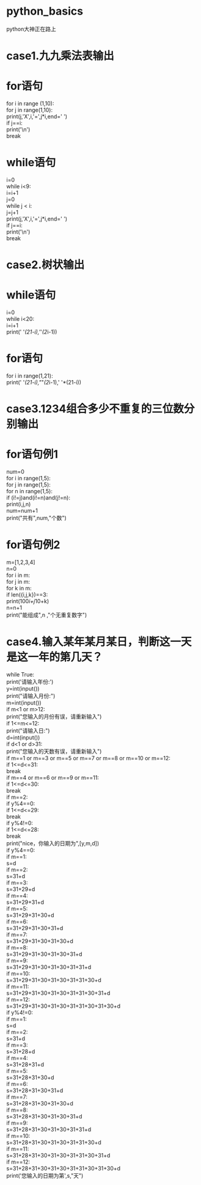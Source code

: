 # python_basics
python大神正在路上  

# case1.九九乘法表输出 
# for语句
for i in range (1,10):  
    for j in range(1,10):  
        print(j,'X',i,'=',j*i,end=' ')  
        if j==i:  
            print('\n')  
            break  
# while语句
i=0  
while i<9:  
    i=i+1  
    j=0  
    while j < i:  
        j=j+1  
        print(j,'X',i,'=',j*i,end='  ')  
        if j==i:  
            print('\n')  
            break  
        
# case2.树状输出  
# while语句
i=0  
while i<20:  
    i=i+1  
    print(' '*(21-i),'*'*(2*i-1))   
# for语句
for i in range(1,21):  
    print(' '*(21-i),"*"*(2*i-1),' '*(21-i))  
    
# case3.1234组合多少不重复的三位数分别输出 
# for语句例1
num=0              
for i in range(1,5):        
    for j in range(1,5):        
        for n in range(1,5):        
            if (i!=j)and(i!=n)and(j!=n):        
                print(i,j,n)        
                num=num+1       
print("共有",num,"个数")        
# for语句例2
m=[1,2,3,4]          
n=0               
for i in m:       
        for j in m:          
            for k in m:       
                if len({i,j,k})==3:       
                    print(100*i+j*10+k)          
                    n=n+1        
print("能组成",n ,"个无重复数字")         

# case4.输入某年某月某日，判断这一天是这一年的第几天？
while True:  
    print('请输入年份:')  
    y=int(input())  
    print("请输入月份:")  
    m=int(input())  
    if m<1 or m>12:  
        print("您输入的月份有误，请重新输入")  
    if 1<=m<=12:  
        print("请输入日:")  
        d=int(input())  
        if d<1 or d>31:  
                print("您输入的天数有误，请重新输入")  
        if m==1 or m==3 or m==5 or m==7 or m==8 or m==10 or m==12:  
            if 1<=d<=31:  
                break  
        if m==4 or m==6 or m==9 or m==11:  
            if 1<=d<=30:  
                break  
        if m==2:  
            if y%4==0:  
                if 1<=d<=29:  
                    break  
            if y%4!=0:  
                if 1<=d<=28:  
                    break  
print("nice，你输入的日期为",[y,m,d])  
if y%4==0:  
    if m==1:  
        s=d  
    if m==2:    
        s=31+d    
    if m==3:    
        s=31+29+d   
    if m==4:    
        s=31+29+31+d    
    if m==5:    
        s=31+29+31+30+d   
    if m==6:    
        s=31+29+31+30+31+d    
    if m==7:    
        s=31+29+31+30+31+30+d   
    if m==8:    
        s=31+29+31+30+31+30+31+d    
    if m==9:    
        s=31+29+31+30+31+30+31+31+d   
    if m==10:   
        s=31+29+31+30+31+30+31+31+30+d    
    if m==11:   
        s=31+29+31+30+31+30+31+31+30+31+d   
    if m==12:   
        s=31+29+31+30+31+30+31+31+30+31+30+d    
if y%4!=0:    
    if m==1:    
        s=d   
    if m==2:    
        s=31+d    
    if m==3:    
        s=31+28+d   
    if m==4:    
        s=31+28+31+d    
    if m==5:    
        s=31+28+31+30+d   
    if m==6:    
        s=31+28+31+30+31+d    
    if m==7:    
        s=31+28+31+30+31+30+d   
    if m==8:    
        s=31+28+31+30+31+30+31+d    
    if m==9:    
        s=31+28+31+30+31+30+31+31+d   
    if m==10:   
        s=31+28+31+30+31+30+31+31+30+d    
    if m==11:   
        s=31+28+31+30+31+30+31+31+30+31+d   
    if m==12:   
        s=31+28+31+30+31+30+31+31+30+31+30+d    
print('您输入的日期为第',s,"天")   

 
